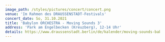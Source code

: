```yaml
---
image_path: /styles/pictures/concert/concert.png
venue: 'Im Rahmen des DRAUSSENSTADT-Festivals'
concert_date: So, 31.10.2021
title: 'Babylon ORCHESTRA - Moving Sounds 3'
address: 'Park am Engelbecken (Kreuzberg), 12-14 Uhr'
details: https://www.draussenstadt.berlin/de/kalender/moving-sounds-babylon-orchestra/1874
---
```


